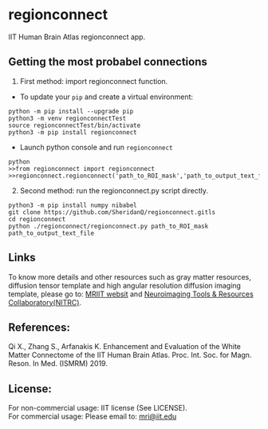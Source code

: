 # regionconnect
IIT Human Brain Atlas regionconnect app.

## Getting the most probabel connections
1. First method: import regionconnect function.   
- To update your `pip` and create a virtual environment: 
```
python -m pip install --upgrade pip
python3 -m venv regionconnectTest
source regionconnectTest/bin/activate
python3 -m pip install regionconnect
```

- Launch python console and run `regionconnect`
```
python
>>from regionconnect import regionconnect
>>regionconnect.regionconnect('path_to_ROI_mask','path_to_output_text_file')
```

2. Second method: run the regionconnect.py script directly.
```
python3 -m pip install numpy nibabel
git clone https://github.com/SheridanQ/regionconnect.gitls
cd regionconnect
python ./regionconnect/regionconnect.py path_to_ROI_mask path_to_output_text_file

```

## Links
To know more details and other resources such as gray matter resources, diffusion tensor template and high angular resolution diffusion imaging template, please go to:
[MRIIT websit](https://www5.iit.edu/~mri/Home.html) and [Neuroimaging Tools & Resources Collaboratory(NITRC)](https://www.nitrc.org/projects/iit/).  

## References:
Qi X., Zhang S., Arfanakis K. Enhancement and Evaluation of the White Matter Connectome of the IIT Human Brain Atlas. Proc. Int. Soc. for Magn. Reson. In Med. (ISMRM) 2019.  

## License:
For non-commercial usage: IIT license (See LICENSE).  
For commercial usage: Please email to: mri@iit.edu 